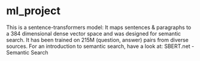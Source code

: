 # ml_project
This is a sentence-transformers model: It maps sentences & paragraphs to a 384 dimensional dense vector space and was designed for semantic search. It has been trained on 215M (question, answer) pairs from diverse sources. For an introduction to semantic search, have a look at: SBERT.net - Semantic Search
